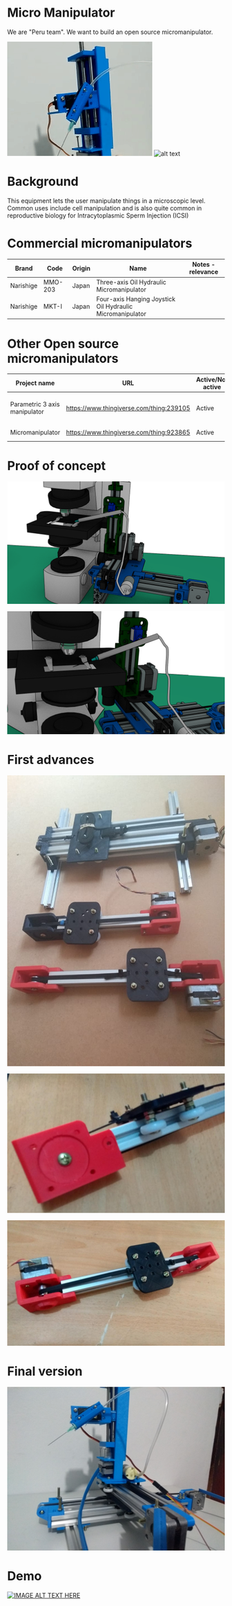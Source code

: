 # Micro Manipulator

We are "Peru team". We want to build an open source micromanipulator. 

![alt text](https://raw.githubusercontent.com/FOSH-following-demand/Micro_Manipulator/master/documentation/building/Figures/gif1.gif) ![alt text](https://raw.githubusercontent.com/FOSH-following-demand/Micro_Manipulator/master/documentation/building/Figures/gif2.gif)

# Background 
This equipment lets the user manipulate things in a microscopic level. Common uses include cell manipulation and is also quite common in reproductive biology for Intracytoplasmic Sperm Injection (ICSI)

# Commercial micromanipulators
| Brand         | Code          |Origin             |  Name         | Notes - relevance | 
| ------------- | ------------- | ----------------- | -------------- | --------------    |
| Narishige     | MMO-203       | Japan             | Three-axis Oil Hydraulic Micromanipulator|   |
| Narishige     |   MKT-I       |   Japan           |    Four-axis Hanging Joystick Oil Hydraulic Micromanipulator|    |


# Other Open source micromanipulators
| Project name  | URL           | Active/Not active | Notes - relevance |
| ------------- | ------------- | ----------------- | -------------- |
| Parametric 3 axis manipulator | https://www.thingiverse.com/thing:239105 | Active |  Micromanipulator e.g. for use in a laboratory setting |
| Micromanipulator  | https://www.thingiverse.com/thing:923865 | Active |  3D printable 3 axis |



# Proof of concept

![alt text](https://raw.githubusercontent.com/FOSH-following-demand/Micro_Manipulator/master/documentation/First_Design.png)

![alt text](https://raw.githubusercontent.com/FOSH-following-demand/Micro_Manipulator/master/documentation/First_Design_2.png)



# First advances

![alt text](https://raw.githubusercontent.com/FOSH-following-demand/Micro_Manipulator/master/documentation/3%20ejes.jpg)

![alt text](https://raw.githubusercontent.com/FOSH-following-demand/Micro_Manipulator/master/documentation/1eje.jpg)

![alt text](https://raw.githubusercontent.com/FOSH-following-demand/Micro_Manipulator/master/documentation/1eje2.jpg)

# Final version

![alt text](https://raw.githubusercontent.com/FOSH-following-demand/Micro_Manipulator/master/documentation/building/Figures/Fig_Final_1.jpg)

# Demo

[![IMAGE ALT TEXT HERE](http://img.youtube.com/vi/eaM0OVvJmCg/0.jpg)](https://www.youtube.com/watch?v=eaM0OVvJmCg)

